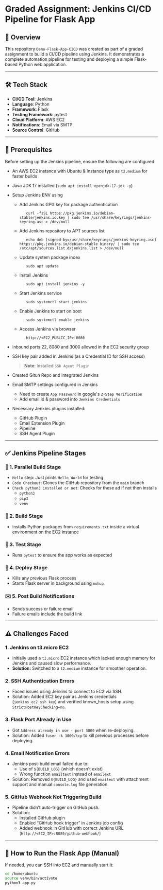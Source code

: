 # Graded Assignment: Jenkins CI/CD Pipeline for Flask App

## 📘 Overview

This repository `Demo-Flask-App-CICD` was created as part of a graded assignment to build a CI/CD pipeline using Jenkins. It demonstrates a complete automation pipeline for testing and deploying a simple Flask-based Python web application.

---

## 🛠 Tech Stack

- **CI/CD Tool**: Jenkins
- **Language**: Python
- **Framework**: Flask
- **Testing Framework**: pytest
- **Cloud Platform**: AWS EC2
- **Notifications**: Email via SMTP
- **Source Control**: GitHub

---

## 🔧 Prerequisites

Before setting up the Jenkins pipeline, ensure the following are configured:
- An AWS EC2 instance with Ubuntu & Instance type as `t2.medium` for faster builds
- Java JDK 17 installed (`sudo apt install openjdk-17-jdk -y`)
- Setup Jenkins ENV using 
   - Add Jenkins GPG key for package authentication
      ```
         curl -fsSL https://pkg.jenkins.io/debian-stable/jenkins.io.key | sudo tee /usr/share/keyrings/jenkins-keyring.asc > /dev/null
      ```
   - Add Jenkins repository to APT sources list
      ```
         echo deb [signed-by=/usr/share/keyrings/jenkins-keyring.asc] https://pkg.jenkins.io/debian-stable binary/ | sudo tee /etc/apt/sources.list.d/jenkins.list > /dev/null
      ```
   - Update system package index
      ```
         sudo apt update
      ```
   - Install Jenkins
      ```
         sudo apt install jenkins -y
      ```
   - Start Jenkins service
      ```
         sudo systemctl start jenkins
      ```
   - Enable Jenkins to start on boot
      ```
         sudo systemctl enable jenkins
      ```
   - Access Jenkins via browser
      ```
         http://<EC2_PUBLIC_IP>:8080
      ```
- Inbound ports 22, 8080 and 3000 allowed in the EC2 security group
- SSH key pair added in Jenkins (as a Credential ID for SSH access)

   > **Note**: Installed `SSH Agent Plugin` 

- Created Gituh Repo and integrated Jenkins
- Email SMTP settings configured in Jenkins
   - Need to create `App Password` in google's `2-Step Verification`
   - Add email id & password into `Jenkins Credentials`
- Necessary Jenkins plugins installed:
   - GitHub Plugin
   - Email Extension Plugin
   - Pipeline
   - SSH Agent Plugin

---

## ✅ Jenkins Pipeline Stages

### 📂 1. Parallel Build Stage
- `Hello` step: Just prints `Hello World` for testing
- `Code Checkout`: Clones the GitHub repository from the `main` branch
- `Check python3 installed or not`: Checks for these ad if not then installs
    - `python3`
    -  `pip3`
    - `venv`

### 🧱 2. Build Stage
- Installs Python packages from `requirements.txt` inside a virtual environment on the EC2 instance

### 🧪 3. Test Stage
- Runs `pytest` to ensure the app works as expected

### 🚀 4. Deploy Stage
- Kills any previous Flask process
- Starts Flask server in background using `nohup`

### ✉️ 5. Post Build Notifications
- Sends success or failure email
- Failure emails include the build link

---

## ⚠️ Challenges Faced

### 1. Jenkins on t3.micro EC2
   - Initially used a `t3.micro` EC2 instance which lacked enough memory for Jenkins and caused slow performance.
   - **Solution:** Switched to a `t2.medium` instance for smoother operation.

### 2. SSH Authentication Errors
   - Faced issues using Jenkins to connect to EC2 via SSH.
   - Solution: Added EC2 key pair as Jenkins credentials (`jenkins_ec2_ssh_key`) and verified known_hosts setup using `StrictHostKeyChecking=no`.

### 3. Flask Port Already in Use
   - Got `Address already in use - port 3000` when re-deploying.
   - Solution: Added `fuser -k 3000/tcp` to kill previous processes before deploying.

###  4. Email Notification Errors
   - Jenkins post-build email failed due to:
      - Use of `${BUILD_LOG}` (which doesn’t exist)
      - Wrong function `emailtext` instead of `emailext`
   - Solution: Removed `${BUILD_LOG}` and used `emailext` with attachment support and manual `console.log` file generation.

###  5. GitHub Webhook Not Triggering Build
- Pipeline didn’t auto-trigger on GitHub push.
- Solution:
   - Installed GitHub plugin
   - Enabled “GitHub hook trigger” in Jenkins job config
   - Added webhook in GitHub with correct Jenkins URL (`http://<EC2_IP>:8080/github-webhook/`)

---

## 🚀 How to Run the Flask App (Manual)

If needed, you can SSH into EC2 and manually start it:
```bash
cd /home/ubuntu
source venv/bin/activate
python3 app.py
